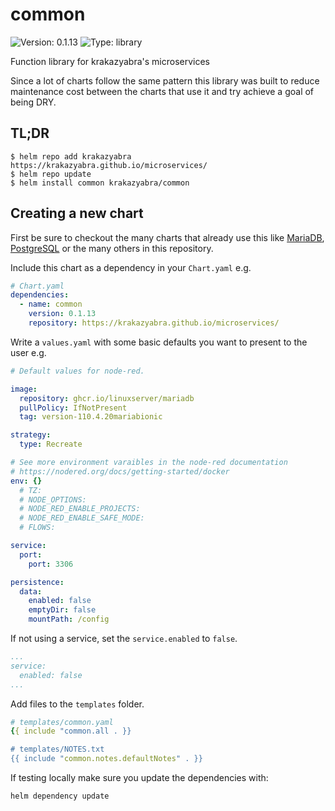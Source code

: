 # common

![Version: 0.1.13](https://img.shields.io/badge/Version-0.1.13-informational?style=flat-square) ![Type: library](https://img.shields.io/badge/Type-library-informational?style=flat-square)

Function library for krakazyabra's microservices

Since a lot of charts follow the same pattern this library was built to reduce maintenance cost between the charts that use it and try achieve a goal of being DRY.

## TL;DR
```console
$ helm repo add krakazyabra https://krakazyabra.github.io/microservices/
$ helm repo update
$ helm install common krakazyabra/common
```

## Creating a new chart

First be sure to checkout the many charts that already use this like [MariaDB](../mariadb/), [PostgreSQL](../postgres/) or the many others in this repository.

Include this chart as a dependency in your `Chart.yaml` e.g.

```yaml
# Chart.yaml
dependencies:
  - name: common
    version: 0.1.13
    repository: https://krakazyabra.github.io/microservices/
```
Write a `values.yaml` with some basic defaults you want to present to the user e.g.

```yaml
# Default values for node-red.

image:
  repository: ghcr.io/linuxserver/mariadb
  pullPolicy: IfNotPresent
  tag: version-110.4.20mariabionic

strategy:
  type: Recreate

# See more environment varaibles in the node-red documentation
# https://nodered.org/docs/getting-started/docker
env: {}
  # TZ:
  # NODE_OPTIONS:
  # NODE_RED_ENABLE_PROJECTS:
  # NODE_RED_ENABLE_SAFE_MODE:
  # FLOWS:

service:
  port:
    port: 3306

persistence:
  data:
    enabled: false
    emptyDir: false
    mountPath: /config
```

If not using a service, set the `service.enabled` to `false`.
```yaml
...
service:
  enabled: false
...
```

Add files to the `templates` folder.
```yaml
# templates/common.yaml
{{ include "common.all . }}

# templates/NOTES.txt
{{ include "common.notes.defaultNotes" . }}
```

If testing locally make sure you update the dependencies with:

```bash
helm dependency update
```
